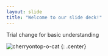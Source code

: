 ```yaml
---
layout: slide
title: "Welcome to our slide deck!"
---
```


Trial change for basic understanding

![cherryontop-o-cat](https://octodex.github.com/images/cherryontop-o-cat.png)
{: .center}
